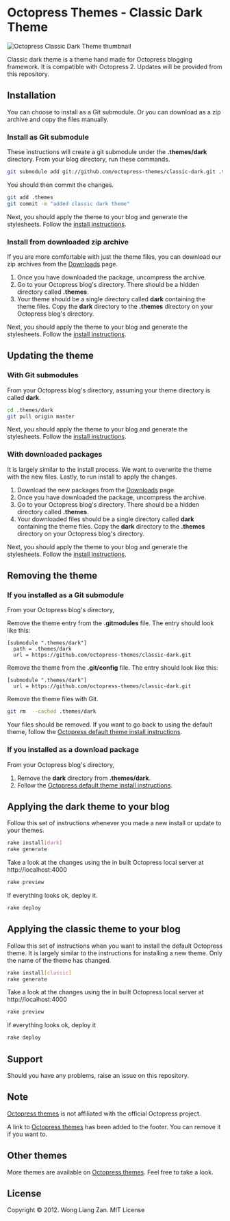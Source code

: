 # Octopress Themes - Classic Dark Theme

![Octopress Classic Dark Theme thumbnail](https://s3.amazonaws.com/static.octopressthemes.com/thumbnails/dark-thumbnail.png)

Classic dark theme is a theme hand made for Octopress blogging framework. It is compatible with Octopress 2. Updates will be provided from this repository.

## Installation

You can choose to install as a Git submodule. Or you can download as a zip archive and copy the files manually.

### Install as Git submodule

These instructions will create a git submodule under the __.themes/dark__ directory. From your blog directory, run these commands.

``` sh
git submodule add git://github.com/octopress-themes/classic-dark.git .themes/dark
```

You should then commit the changes.

``` sh
git add .themes
git commit -m "added classic dark theme"
```

Next, you should apply the theme to your blog and generate the stylesheets. Follow the [install instructions](#applying-the-dark-theme-to-your-blog).

### Install from downloaded zip archive

If you are more comfortable with just the theme files, you can download our zip archives from the [Downloads](https://github.com/octopress-themes/classic-dark/downloads) page.

1. Once you have downloaded the package, uncompress the archive.
2. Go to your Octopress blog's directory. There should be a hidden directory called __.themes__.
3. Your theme should be a single directory called __dark__ containing the theme files. Copy the __dark__ directory to the __.themes__ directory on your Octopress blog's directory.

Next, you should apply the theme to your blog and generate the stylesheets. Follow the [install instructions](#applying-the-dark-theme-to-your-blog).

## Updating the theme

### With Git submodules

From your Octopress blog's directory, assuming your theme directory is called __dark__.

``` sh
cd .themes/dark
git pull origin master
```

Next, you should apply the theme to your blog and generate the stylesheets. Follow the [install instructions](#applying-the-dark-theme-to-your-blog).

### With downloaded packages

It is largely similar to the install process. We want to overwrite the theme with the new files. Lastly, to run install to apply the changes.

1. Download the new packages from the [Downloads](https://github.com/octopress-themes/classic-dark/downloads) page.
2. Once you have downloaded the package, uncompress the archive.
3. Go to your Octopress blog's directory. There should be a hidden directory called __.themes__.
4. Your downloaded files should be a single directory called __dark__ containing the theme files. Copy the __dark__ directory to the __.themes__ directory on your Octopress blog's directory.

Next, you should apply the theme to your blog and generate the stylesheets. Follow the [install instructions](#applying-the-dark-theme-to-your-blog).

## Removing the theme

### If you installed as a Git submodule

From your Octopress blog's directory,

Remove the theme entry from the __.gitmodules__ file. The entry should look like this:
```
[submodule ".themes/dark"]
  path = .themes/dark
  url = https://github.com/octopress-themes/classic-dark.git
```

Remove the theme from the __.git/config__ file. The entry should look like this:
```
[submodule ".themes/dark"]
  url = https://github.com/octopress-themes/classic-dark.git
```

Remove the theme files with Git.
``` sh
git rm  --cached .themes/dark
```

Your files should be removed. If you want to go back to using the default theme, follow the [Octopress default theme install instructions](#applying-the-classic-theme-to-your-blog).

### If you installed as a download package

From your Octopress blog's directory,

1. Remove the __dark__ directory from __.themes/dark__.
2. Follow the [Octopress default theme install instructions](#applying-the-classic-theme-to-your-blog).

## Applying the dark theme to your blog

Follow this set of instructions whenever you made a new install or update to your themes.

``` sh
rake install[dark]
rake generate
```

Take a look at the changes using the in built Octopress local server at http://localhost:4000

``` sh
rake preview
```

If everything looks ok, deploy it.

``` sh
rake deploy
```

## Applying the classic theme to your blog

Follow this set of instructions when you want to install the default Octopress theme. It is largely similar to the instructions for installing a new theme. Only the name of the theme has changed.

``` sh
rake install[classic]
rake generate
```

Take a look at the changes using the in built Octopress local server at http://localhost:4000

``` sh
rake preview
```

If everything looks ok, deploy it

``` sh
rake deploy
```

## Support

Should you have any problems, raise an issue on this repository.

## Note

[Octopress themes](http://octopressthemes.com) is not affiliated with the official Octopress project.

A link to [Octopress themes](http://octopressthemes.com) has been added to the footer. You can remove it if you want to.

## Other themes

More themes are available on [Octopress themes](http://octopressthemes.com). Feel free to take a look.

## License

Copyright &copy; 2012. Wong Liang Zan. MIT License
